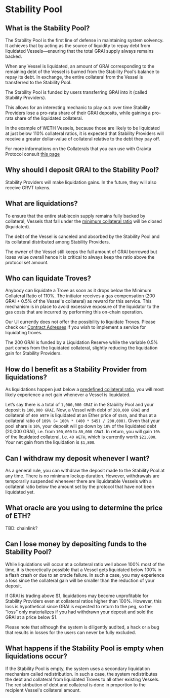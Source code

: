 # Stability Pool

## What is the Stability Pool?

The Stability Pool is the first line of defense in maintaining system solvency. It achieves that by acting as the source of liquidity to repay debt from liquidated Vessels—ensuring that the total GRAI supply always remains backed.

When any Vessel is liquidated, an amount of GRAI corresponding to the remaining debt of the Vessel is burned from the Stability Pool’s balance to repay its debt. In exchange, the entire collateral from the Vessel is transferred to the Stability Pool. 

The Stability Pool is funded by users transferring GRAI into it (called Stability Providers).

This allows for an interesting mechanic to play out: over time Stability Providers lose a pro-rata share of their GRAI deposits, while gaining a pro-rata share of the liquidated collateral. 

In the example of WETH Vessels, because those are likely to be liquidated at just below 110% collateral ratios, it is expected that Stability Providers will receive a greater dollar-value of collateral relative to the debt they pay off.

For more informations on the Collaterals that you can use with Graivta Protocol consult [this page](docs\2.HowDoesGravitaWork\Collateral.md)

## Why should I deposit GRAI to the Stability Pool?

Stability Providers will make liquidation gains. In the future, they will also receive GRVT tokens.

## What are liquidations?
To ensure that the entire stablecoin supply remains fully backed by collateral, Vessels that fall under the [minimum collateral ratio](docs\2.HowDoesGravitaWork\Collateral.md) will be closed (liquidated).

The debt of the Vessel is canceled and absorbed by the Stability Pool and its collateral distributed among Stability Providers.

The owner of the Vessel still keeps the full amount of GRAI borrowed but loses value overall hence it is critical to always keep the ratio above the protocol set amount.

## Who can liquidate Troves? 
Anybody can liquidate a Trove as soon as it drops below the Minimum Collateral Ratio of 110%. The initiator receives a gas compensation (200 GRAI + 0.5% of the Vessel's collateral) as reward for this service. This mechanism is in place to avoid excessive exposure of the liquidator to the gas costs that are incurred by performing this on-chain operation. 

Our UI currently does not offer the possibility to liquidate Troves. Please check our [Contract Adresses](docs\3.AboutGravitaProtocol\ContractAdresses.md) if you wish to implement a service for liquidating troves. 

The 200 GRAI is funded by a Liquidation Reserve while the variable 0.5% part comes from the liquidated collateral, slightly reducing the liquidation gain for Stability Providers.

## How do I benefit as a Stability Provider from liquidations?

As liquidations happen just below a [predefined collateral ratio](docs\2.HowDoesGravitaWork\Collateral.md), you will most likely experience a net gain whenever a Vessel is liquidated. 

Let’s say there is a total of `1,000,000 GRAI` in the Stability Pool and your deposit is `100,000 GRAI`. 
Now, a Vessel with debt of `200,000 GRAI` and collateral of `400 WETH` is liquidated at an Ether price of `$545`, and thus at a collateral ratio of `109% (= 100% * (400 * 545) / 200,000)`. Given that your pool share is `10%`, your deposit will go down by `10%` of the liquidated debt (20,000 GRAI), i.e. from `100,000` to `80,000 GRAI`. In return, you will gain `10%` of the liquidated collateral, i.e. `40 WETH`, which is currently worth `$21,800`. Your net gain from the liquidation is `$1,800`. 

## Can I withdraw my deposit whenever I want?
As a general rule, you can withdraw the deposit made to the Stability Pool at any time. There is no minimum lockup duration. However, withdrawals are temporarily suspended whenever there are liquidatable Vessels with a collateral ratio below the amount set by the protocol that have not been liquidated yet.

## What oracle are you using to determine the price of ETH?

TBD: chainlink?

## Can I lose money by depositing funds to the Stability Pool?

While liquidations will occur at a collateral ratio well above 100% most of the time, it is theoretically possible that a Vessel gets liquidated below 100% in a flash crash or due to an oracle failure. In such a case, you may experience a loss since the collateral gain will be smaller than the reduction of your deposit. 

If GRAI is trading above $1, liquidations may become unprofitable for Stability Providers even at collateral ratios higher than 100%. However, this loss is hypothetical since GRAI is expected to return to the peg, so the “loss” only materializes if you had withdrawn your deposit and sold the GRAI at a price below $1.

Please note that although the system is diligently audited, a hack or a bug that results in losses for the users can never be fully excluded.

## What happens if the Stability Pool is empty when liquidations occur? 

If the Stability Pool is empty, the system uses a secondary liquidation mechanism called redistribution. In such a case, the system redistributes the debt and collateral from liquidated Troves to all other existing Vessels. The redistribution of debt and collateral is done in proportion to the recipient Vessel's collateral amount. 